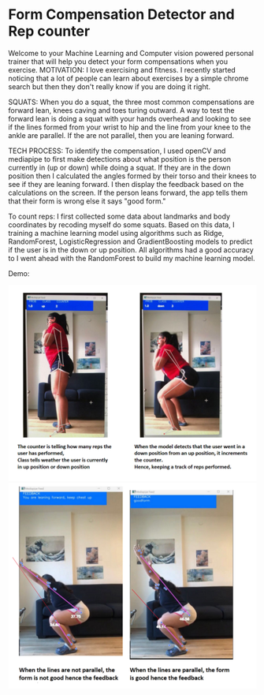 # Form Compensation Detector and Rep counter

Welcome to your Machine Learning and Computer vision powered personal trainer that will help you detect your form compensations when you exercise. 
MOTIVATION: I love exercising and fitness. I recently started noticing that a lot of people can learn about exercises by a simple chrome search but then they don't really know if you are doing it right.

SQUATS: When you do a squat, the three most common compensations are forward lean, knees caving and toes turing outward. A way to test the forward lean is doing a squat with your hands overhead and looking to see if the lines formed from your wrist to hip and the line from your knee to the ankle are parallel. If the are not parallel, then you are leaning forward.

TECH PROCESS: To identify the compensation, I used openCV and mediapipe to first make detections about what position is the person currently in (up or down) while doing a squat. If they are in the down position then I calculated the angles formed by their torso and their knees to see if they are leaning forward. I then display the feedback based on the calculations on the screen. If the person leans forward, the app tells them that their form is wrong else it says "good form."

To count reps: I first collected some data about landmarks and body coordinates by recoding myself do some squats. Based on this data, I training a machine learning model using algorithms such as Ridge, RandomForest, LogisticRegression and GradientBoosting models to predict if the user is in the down or up position. All algorithms had a good accuracy to I went ahead with the RandomForest to build my machine learning model.

Demo:


<img src="github6.png" alt="Alt Text" width="600">
<img src="github5.png" alt="Alt Text" width="600">
